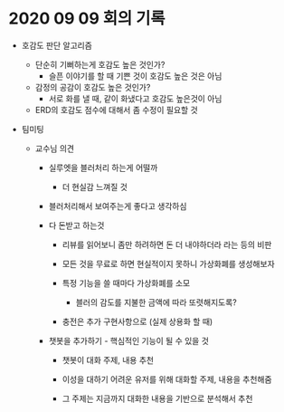 # 2020 09 09 회의 기록

- 호감도 판단 알고리즘

  - 단순히 기뻐하는게 호감도 높은 것인가?
    - 슬픈 이야기를 할 때 기쁜 것이 호감도 높은 것은 아님
  - 감정의 공감이 호감도 높은 것인가?
    - 서로 화를 낼 때, 같이 화냈다고 호감도 높은것이 아님
  - ERD의 호감도 점수에 대해서 좀 수정이 필요할 것

  

- 팀미팅

  - 교수님 의견

    - 실루엣을 블러처리 하는게 어떨까

      - 더 현실감 느껴질 것

    - 블러처리해서 보여주는게 좋다고 생각하심

    - 다 돈받고 하는것

      - 리뷰를 읽어보니 좀만 하려하면 돈 더 내야하더라 라는 등의 비판

      - 모든 것을 무료로 하면 현실적이지 못하니 가상화폐를 생성해보자
      - 특정 기능을 쓸 때마다 가상화폐를 소모
        - 블러의 감도를 지불한 금액에 따라 또렷해지도록?
      - 충전은 추가 구현사항으로 (실제 상용화 할 때)

    - 챗봇을 추가하기 - 핵심적인 기능이 될 수 있을 것

      - 챗봇이 대화 주제, 내용 추천
      - 이성을 대하기 어려운 유저를 위해 대화할 주제, 내용을 추천해줌

      - 그 주제는 지금까지 대화한 내용을 기반으로 분석해서 추천